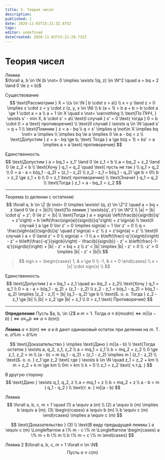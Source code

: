 ```yaml
---
title: 5. Теория чисел
description: 
published: 1
date: 2020-11-03T15:21:32.875Z
tags: 
editor: undefined
dateCreated: 2020-11-03T15:21:20.732Z
---
```


# Теория чисел

Лемма\
$\forall a, b \in \N (b \not= 0 \implies \exists !(q, z) \in \N^2 \quad a = bq + 2 \land 0 \le z < b)$

Существование
$$
\text{Рассмотрим } X = \{s \in \N | b \cdot s > a\} \\
x < y \land z > 0 \implies x \cdot z < y \cdot z (z, y, x \in \N) \\
b (a + 1) = b a + b > b \cdot a \ge 1 \cdot a = a \\
a + 1 \in X \quad x \not= \varnothing \\
\text{По ПНЧ, } \exists s' - min X, b \cdot s' > a\\
\text{I случай } s' = 0 \text{ тогда } 0 = b \cdot 0 > a \text{ противоречие} \\
\text{II случай } \exists q \in \N \quad s' = q + 1 \\
\text{Помним } z = a - bq \\
q < s' \implies q \not\in X \implies bq \not> a \implies \\
\implies bq \le a \implies 0 \le a - bq = z \\
\text{Допустим } z = a - bq \ge b; \text{ Тогда } a \ge b(q + 1) = bs' > a \implies a > a \text{ противоречие}
$$

Единственность
$$
\text{Допустим } a = bq_1 + z_1' \land 0 \le z_1 < b \\
a = bq_2 + z_2 \land 0 \le z_2 < b \\
\text{Хочу } q_1 = q_2 \quad \text{ пусть не так } \\
q_1 > q_2 \\
0 = a - a = b(q_1 - q_2) + (z_1 - z_2) \\
z_2 - z_1 = b(q_1 - q_2) \ge b > 0\\
b > z_2 \ge z_1 + b \\
0 > z_1 \text{ противоречие} \\
\text{Значит } q_1 = q_2 \\
\text{Тогда } z_1 = a - bq_2 = z_2 
$$

---

Теорема (о делении с остатком)
$$
\forall a, b \in \Z (b \not= 0 \implies \exists! (q, z) \in \Z^2 \quad a = bq + z \land 0 \le z < |b|)\\
\text{По лемме } \exists(q', z') \in \N^2 \\
|a| = |b| \cdot q' + z'; 0 \le z' < |b| \\
\text{Тогда } a = sign(a) \left(\frac{b}{sign(b)}q' + z'\right) = b \left(\frac{sign(a)}{sign(b)}q'\right) + z'sign(a) \\
\text{II случай } a \ge 0 \lor z' = 0 \implies sign(a) = 1 \lor z' = 0 \\
q = \frac{sighn(a)}{sign(b)}q' \quad z'sign(a) = z' \\
z = z'sign(a) = z' \\
\text{II случай } a < 0 \land z' > 0 \\
sign(a) = -1 \\
a = b\left(\frac{-q'}{signb}\right) - z' = b\left(\frac{-q'}{signb}\right) - \frac{b}{sign(b)} - z' = b\left(\frac{-1-q'}{sign(b)}\right) + |b| - z' = bq + z \\
z' < |b| \implies |b| - z' > 0 \\
-z' > 0 \implies |b| - z' < |b|\\
$$

> $$
> sign x = \begin{cases}
> 1, & x \ge 0 \\
> -1, & x < 0
> \end{cases} \\
> x = |x| \cdot sign(x) \\
> $$

Единственность
$$
\text{Допустим } a = bq_1 + z_1 \quad a= bq_2 + z_2\\
\text{Хочу }  q_1 = q_1 \\
0 = a - a = b(q_1 - q_2) + (z_1 - z_2) \\
z_2 - z_1 = b(q_1 - q_2) = b(q_1 - q_2) \implies |z_2 - z_1| = |b| (q_1 - q_2) \ge b \\
\text{Б. о. о. Тогда } z_2 - z_1 \ge |b| \\
|b| > z_2 \ge |b| + z_1 \\
0 > z_1 \text{ Противоречие}
$$

---

**Определение** Пусть $a, b, \in \Z$ и $m > 1$. Тогда $a \equiv b (mod m) \iff m|(a-b)$ ($\iff a \equiv_m b \iff a \equiv b (m)$)

**Лемма**
$a \equiv b(m) \iff a$ и $b$ дают одинаковый остаток при делении на $m$. Т. е. $a\%m = b\%m$

$$
\text{Доказательство } \implies \text{Дано } m|(a - b) \\
\text{Тогда остаток } \exists a, q_2, z_1, z_2 \\
a = mq_1 + z_1 \\
b = mq_2 + z_2 \\
0 \ge z_1, z_2 < m \\
(a - b) = m (q_1 - q_2) + (z_1 - z_2) \implies m | (z_1 - z_2) \\
\text{Б. о. о. } z_1 \ge z_2 \text{ где  } \exists k \in \N \quad z_1 = z_2 + km \\
m > z_2 + k m \ge km \\
0m > km \\
k = 0 \\
z_1 = z_2 \text{ ч.т.д. }
$$

В другую сторону
$$
\text{Дано } \exists q_1, q_2, z \\
a = mq_1 + z \\
b = mq_2 + z \\
a - b = m ( q_1 - q_2 ) \\
\text{т. е. } m|(a - b)
$$

Лемма
$$
\forall a, b, c, m > 1 \quad (1) a \equiv a (m) \\
(2) a \equiv b (m) \implies b \equiv a (m);
(3) \begin{rcases}
a \equiv b (m) \\
b \equiv c (m)
\end{rcases} \implies a \equiv c (m)
$$

$$
\text{Доказательство } (3) \\
\text{В виду предыдущей леммы } a \equiv c (m) \Longleftarrow a \% m - c \% m \Longleftarrow
\begin{cases}
a \% m = b \% m \\
b \% m = c \% m
\end{cases}
$$


Лемма 2 $\forall a, b, c, m > 1 \forall n \in \N$
$$
\text{Пусть } a \equiv c(m)
$$
